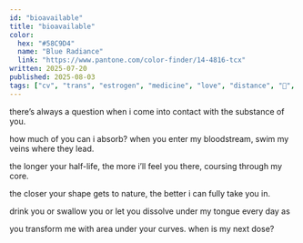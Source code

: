 ```yaml
---
id: "bioavailable"
title: "bioavailable"
color:
  hex: "#58C9D4"
  name: "Blue Radiance"
  link: "https://www.pantone.com/color-finder/14-4816-tcx"
written: 2025-07-20
published: 2025-08-03
tags: ["cv", "trans", "estrogen", "medicine", "love", "distance", "💛", "needles"]
---
```


there’s always a question
when i come into contact
with the substance of you.

how much of you can i absorb?
when you enter my bloodstream,
swim my veins where they lead.

the longer your half-life,
the more i’ll feel you there,
coursing through my core.

the closer your shape
gets to nature, the better
i can fully take you in.

drink you or swallow you
or let you dissolve under
my tongue every day as

you transform me with
area under your curves.
when is my next dose?